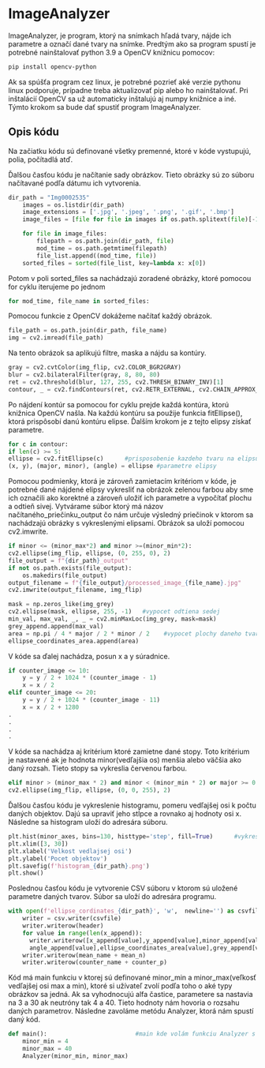 # ImageAnalyzer

ImageAnalyzer, je program, ktorý na snímkach hľadá tvary, nájde ich parametre a označí dané tvary na snímke.
Predtým ako sa program spustí je potrebné nainštalovať python 3.9 a OpenCV knižnicu pomocov:
```bash
pip install opencv-python
```
Ak sa spúšťa program cez linux, je potrebné pozrieť aké verzie pythonu linux podporuje, prípadne treba aktualizovať pip alebo ho nainštalovať. Pri inštalácií OpenCV sa už automaticky inštalujú aj numpy knižnice a iné.
Týmto krokom sa bude dať spustiť program ImageAnalyzer.

## Opis kódu
Na začiatku kódu sú definované všetky premenné, ktoré v kóde vystupujú, polia, počítadlá atď.

Ďalšou časťou kódu je načítanie sady obrázkov. Tieto obrázky sú zo súboru načítavané podľa dátumu ich vytvorenia.
```python
dir_path = "Img0002535"            
    images = os.listdir(dir_path)  
    image_extensions = ['.jpg', '.jpeg', '.png', '.gif', '.bmp']
    image_files = [file for file in images if os.path.splitext(file)[-1].lower() in image_extensions]

    for file in image_files:                                
        filepath = os.path.join(dir_path, file)
        mod_time = os.path.getmtime(filepath)
        file_list.append((mod_time, file))
    sorted_files = sorted(file_list, key=lambda x: x[0]) 
```
Potom v poli sorted_files sa nachádzajú zoradené obrázky, ktoré pomocou for cyklu iterujeme po jednom
```python
for mod_time, file_name in sorted_files:
```
Pomocou funkcie z OpenCV dokážeme načítať každý obrázok.
```python
file_path = os.path.join(dir_path, file_name) 
img = cv2.imread(file_path)
```
Na tento obrázok sa aplikujú filtre, maska a nájdu sa kontúry.
```python
gray = cv2.cvtColor(img_flip, cv2.COLOR_BGR2GRAY)
blur = cv2.bilateralFilter(gray, 8, 80, 80)                
ret = cv2.threshold(blur, 127, 255, cv2.THRESH_BINARY_INV)[1]
contour, _ = cv2.findContours(ret, cv2.RETR_EXTERNAL, cv2.CHAIN_APPROX_SIMPLE)
```
Po nájdení kontúr sa pomocou for cyklu prejde každá kontúra, ktorú knižnica OpenCV našla. Na každú kontúru sa použije funkcia fitEllipse(), ktorá prispôsobí danú kontúru elipse. Ďalším krokom je z tejto elipsy získať parametre.
```python
for c in contour: 
if len(c) >= 5:
ellipse = cv2.fitEllipse(c)      #prisposobenie kazdeho tvaru na elipsu
(x, y), (major, minor), (angle) = ellipse #parametre elipsy
```
Pomocou podmienky, ktorá je zároveň zamietacím kritériom v kóde, je potrebné dané nájdené elipsy vykresliť na obrázok zelenou farbou aby sme ich označili ako korektné a zároveň uložiť ich parametre a vypočítať plochu a odtieň sivej. Vytvárame súbor ktorý má názov načítaného_priečinku_output čo nám určuje výsledný priečinok v ktorom sa nachádzajú obrázky s vykreslenými elipsami. Obrázok sa uloží pomocou cv2.imwrite. 
```python
if minor <= (minor_max*2) and minor >=(minor_min*2): 
cv2.ellipse(img_flip, ellipse, (0, 255, 0), 2)
file_output = f"{dir_path}_output"
if not os.path.exists(file_output):
    os.makedirs(file_output)
output_filename = f"{file_output}/processed_image_{file_name}.jpg"
cv2.imwrite(output_filename, img_flip)
```
```python
mask = np.zeros_like(img_grey)
cv2.ellipse(mask, ellipse, 255, -1)   #vypocet odtiena sedej
min_val, max_val, _, _ = cv2.minMaxLoc(img_grey, mask=mask)
grey_append.append(max_val)
area = np.pi / 4 * major / 2 * minor / 2    #vypocet plochy daneho tvaru
ellipse_coordinates_area.append(area)
```

V kóde sa ďalej nachádza, posun x a y súradnice. 
```python
if counter_image <= 10:
    y = y / 2 + 1024 * (counter_image - 1)
    x = x / 2
elif counter_image <= 20:
    y = y / 2 + 1024 * (counter_image - 11)
    x = x / 2 + 1280
.
.
.
.                            
```
V kóde sa nachádza aj kritérium ktoré zamietne dané stopy. Toto kritérium je nastavené ak je hodnota minor(vedľajšia os) menšia alebo väčšia ako daný rozsah. Tieto stopy sa vykreslia červenou farbou.
```python
elif minor > (minor_max * 2) and minor < (minor_min * 2) or major >= 0 and minor >= 0:  # else podmienka, kde sa vykreslia všetky zamietnuté cervenou farbou
cv2.ellipse(img_flip, ellipse, (0, 0, 255), 2)                   
```
Ďalšou časťou kódu je vykreslenie histogramu, pomeru vedľajšej osi k počtu daných objektov. Dajú sa upraviť jeho stĺpce a rovnako aj hodnoty osi x. Následne sa histogram uloží do adresára súboru.
```python
plt.hist(minor_axes, bins=130, histtype='step', fill=True)      #vykreslenie histogramu
plt.xlim([3, 30])
plt.xlabel('Velkost vedlajsej osi')
plt.ylabel('Pocet objektov')
plt.savefig(f'histogram_{dir_path}.png')
plt.show()                            
```

Poslednou časťou kódu je vytvorenie CSV súboru v ktorom sú uložené parametre daných tvarov. Súbor sa uloží do adresára programu.
```python
with open(f'ellipse_cordinates_{dir_path}', 'w',  newline='') as csvfile:  #vytvorenie csv suboru zo vsetkych najdenych parametrov
    writer = csv.writer(csvfile)
    writer.writerow(header)
    for value in range(len(x_append)):
      writer.writerow([x_append[value],y_append[value],minor_append[value],major_append[value],
      angle_append[value],ellipse_coordinates_area[value],grey_append[value]])
    writer.writerow(mean_name + mean_n)
    writer.writerow(counter_name + counter_p)                    
```

Kód má main funkciu v ktorej sú definované minor_min a minor_max(veľkosť vedľajšej osi max a min), ktoré si užívateľ zvolí podľa toho o aké typy obrázkov sa jedná. Ak sa vyhodnocujú alfa častice, parametere sa nastavia na 3 a 30 ak neutróny tak 4 a 40. Tieto hodnoty nám hovoria o rozsahu daných parametrov. Následne zavoláme metódu Analyzer, ktorá nám spustí daný kód.
```python
def main():                         #main kde volám funkciu Analyzer s parametrami minor_min a minor _max
    minor_min = 4
    minor_max = 40
    Analyzer(minor_min, minor_max)                      
```
